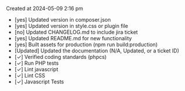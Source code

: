 Created at 2024-05-09 2:16 pm

* [yes] Updated version in composer.json
* [yes] Updated version in style.css or plugin file
* [no] Updated CHANGELOG.md to include jira ticket
* [yes] Updated README.md for new functionality
* [yes] Built assets for production (npm run build:production)
* [Updated] Updated the documentation (N/A, Updated, or a ticket ID)
* [✓] Verified coding standards (phpcs)
* [✓] Run PHP tests
* [✓] Lint javascript
* [✓] Lint CSS
* [✓] Javascript Tests
